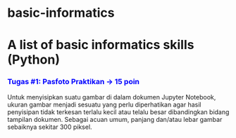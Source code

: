 # basic-informatics
# A list of basic informatics skills (Python)

### <span style="color:blue">Tugas #1: Pasfoto Praktikan &#8594; 15 poin</span>

Untuk menyisipkan suatu gambar di dalam dokumen Jupyter Notebook, ukuran gambar menjadi sesuatu yang perlu diperhatikan  agar hasil penyisipan tidak terkesan terlalu kecil atau telalu besar dibandingkan bidang tampilan dokumen. Sebagai acuan umum, panjang dan/atau lebar gambar sebaiknya sekitar 300 piksel.
